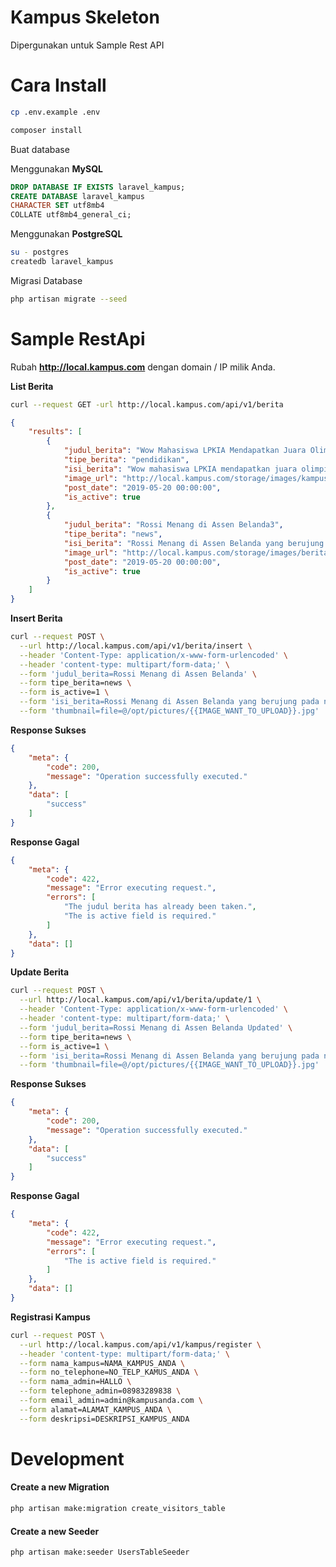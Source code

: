 # Kampus Skeleton

Dipergunakan untuk Sample Rest API

# Cara Install

```bash
cp .env.example .env

composer install
```

Buat database

Menggunakan **MySQL**

```sql
DROP DATABASE IF EXISTS laravel_kampus;
CREATE DATABASE laravel_kampus
CHARACTER SET utf8mb4
COLLATE utf8mb4_general_ci;
```

Menggunakan **PostgreSQL**

```bash
su - postgres
createdb laravel_kampus
```

Migrasi Database

```bash
php artisan migrate --seed
```

# Sample RestApi

Rubah **http://local.kampus.com** dengan domain / IP milik Anda.

**List Berita**

```bash
curl --request GET -url http://local.kampus.com/api/v1/berita
```

```json
{
    "results": [
        {
            "judul_berita": "Wow Mahasiswa LPKIA Mendapatkan Juara Olimpiade Teknologi",
            "tipe_berita": "pendidikan",
            "isi_berita": "Wow mahasiswa LPKIA mendapatkan juara olimpiade teknologi pada hari kamis 09 September 2019 yang diselengarakan oleh...",
            "image_url": "http://local.kampus.com/storage/images/kampus/lpkia.png",
            "post_date": "2019-05-20 00:00:00",
            "is_active": true
        },
        {
            "judul_berita": "Rossi Menang di Assen Belanda3",
            "tipe_berita": "news",
            "isi_berita": "Rossi Menang di Assen Belanda yang berujung pada naiknya peringkat kelasemen",
            "image_url": "http://local.kampus.com/storage/images/berita/7tY99ZJm2PaHlJ3QnqgVbOZPO0xmmi5wvmyl8mri.png",
            "post_date": "2019-05-20 00:00:00",
            "is_active": true
        }
    ]
}
```

**Insert Berita**

```bash
curl --request POST \
  --url http://local.kampus.com/api/v1/berita/insert \
  --header 'Content-Type: application/x-www-form-urlencoded' \
  --header 'content-type: multipart/form-data;' \
  --form 'judul_berita=Rossi Menang di Assen Belanda' \
  --form tipe_berita=news \
  --form is_active=1 \
  --form 'isi_berita=Rossi Menang di Assen Belanda yang berujung pada naiknya peringkat kelasemen' \
  --form 'thumbnail=file=@/opt/pictures/{{IMAGE_WANT_TO_UPLOAD}}.jpg'
```

**Response Sukses**

```json
{
    "meta": {
        "code": 200,
        "message": "Operation successfully executed."
    },
    "data": [
        "success"
    ]
}
```

**Response Gagal**

```json
{
    "meta": {
        "code": 422,
        "message": "Error executing request.",
        "errors": [
            "The judul berita has already been taken.",
            "The is active field is required."
        ]
    },
    "data": []
}
```

**Update Berita**

```bash
curl --request POST \
  --url http://local.kampus.com/api/v1/berita/update/1 \
  --header 'Content-Type: application/x-www-form-urlencoded' \
  --header 'content-type: multipart/form-data;' \
  --form 'judul_berita=Rossi Menang di Assen Belanda Updated' \
  --form tipe_berita=news \
  --form is_active=1 \
  --form 'isi_berita=Rossi Menang di Assen Belanda yang berujung pada naiknya peringkat kelasemen' \
  --form 'thumbnail=file=@/opt/pictures/{{IMAGE_WANT_TO_UPLOAD}}.jpg'
```

**Response Sukses**

```json
{
    "meta": {
        "code": 200,
        "message": "Operation successfully executed."
    },
    "data": [
        "success"
    ]
}
```

**Response Gagal**

```json
{
    "meta": {
        "code": 422,
        "message": "Error executing request.",
        "errors": [
            "The is active field is required."
        ]
    },
    "data": []
}
```

**Registrasi Kampus**

```bash
curl --request POST \
  --url http://local.kampus.com/api/v1/kampus/register \
  --header 'content-type: multipart/form-data;' \
  --form nama_kampus=NAMA_KAMPUS_ANDA \
  --form no_telephone=NO_TELP_KAMUS_ANDA \
  --form nama_admin=HALLO \
  --form telephone_admin=08983289838 \
  --form email_admin=admin@kampusanda.com \
  --form alamat=ALAMAT_KAMPUS_ANDA \
  --form deskripsi=DESKRIPSI_KAMPUS_ANDA
```

# Development

#### Create a new Migration

```bash
php artisan make:migration create_visitors_table
```

#### Create a new Seeder

```bash
php artisan make:seeder UsersTableSeeder
```